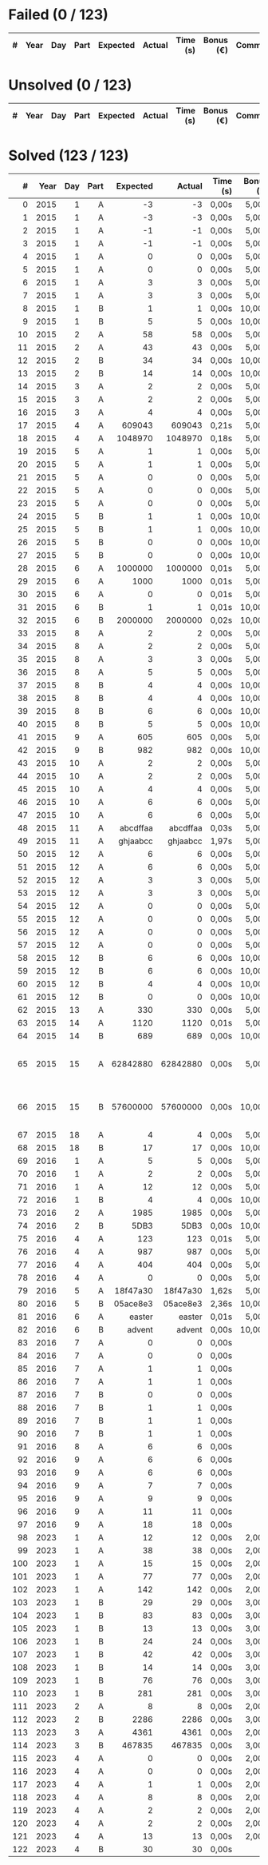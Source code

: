 # Failed (0 / 123)
|   # | Year | Day | Part | Expected | Actual | Time (s) | Bonus (€) | Comment |
| ---:| ----:| ---:| ----:| --------:| ------:| --------:| ---------:| -------:|

# Unsolved  (0 / 123)
|   # | Year | Day | Part | Expected | Actual | Time (s) | Bonus (€) | Comment |
| ---:| ----:| ---:| ----:| --------:| ------:| --------:| ---------:| -------:|

# Solved  (123 / 123)
|   # | Year | Day | Part | Expected |   Actual | Time (s) | Bonus (€) |                            Comment |
| ---:| ----:| ---:| ----:| --------:| --------:| --------:| ---------:| ----------------------------------:|
|   0 | 2015 |   1 |    A |       -3 |       -3 |    0,00s |     5,00€ |                                    |
|   1 | 2015 |   1 |    A |       -3 |       -3 |    0,00s |     5,00€ |                                    |
|   2 | 2015 |   1 |    A |       -1 |       -1 |    0,00s |     5,00€ |                                    |
|   3 | 2015 |   1 |    A |       -1 |       -1 |    0,00s |     5,00€ |                                    |
|   4 | 2015 |   1 |    A |        0 |        0 |    0,00s |     5,00€ |                                    |
|   5 | 2015 |   1 |    A |        0 |        0 |    0,00s |     5,00€ |                                    |
|   6 | 2015 |   1 |    A |        3 |        3 |    0,00s |     5,00€ |                                    |
|   7 | 2015 |   1 |    A |        3 |        3 |    0,00s |     5,00€ |                                    |
|   8 | 2015 |   1 |    B |        1 |        1 |    0,00s |    10,00€ |                                    |
|   9 | 2015 |   1 |    B |        5 |        5 |    0,00s |    10,00€ |                                    |
|  10 | 2015 |   2 |    A |       58 |       58 |    0,00s |     5,00€ |                                    |
|  11 | 2015 |   2 |    A |       43 |       43 |    0,00s |     5,00€ |                                    |
|  12 | 2015 |   2 |    B |       34 |       34 |    0,00s |    10,00€ |                                    |
|  13 | 2015 |   2 |    B |       14 |       14 |    0,00s |    10,00€ |                                    |
|  14 | 2015 |   3 |    A |        2 |        2 |    0,00s |     5,00€ |                                    |
|  15 | 2015 |   3 |    A |        2 |        2 |    0,00s |     5,00€ |                                    |
|  16 | 2015 |   3 |    A |        4 |        4 |    0,00s |     5,00€ |                                    |
|  17 | 2015 |   4 |    A |   609043 |   609043 |    0,21s |     5,00€ |                                    |
|  18 | 2015 |   4 |    A |  1048970 |  1048970 |    0,18s |     5,00€ |                                    |
|  19 | 2015 |   5 |    A |        1 |        1 |    0,00s |     5,00€ |                                    |
|  20 | 2015 |   5 |    A |        1 |        1 |    0,00s |     5,00€ |                                    |
|  21 | 2015 |   5 |    A |        0 |        0 |    0,00s |     5,00€ |                                    |
|  22 | 2015 |   5 |    A |        0 |        0 |    0,00s |     5,00€ |                                    |
|  23 | 2015 |   5 |    A |        0 |        0 |    0,00s |     5,00€ |                                    |
|  24 | 2015 |   5 |    B |        1 |        1 |    0,00s |    10,00€ |                                    |
|  25 | 2015 |   5 |    B |        1 |        1 |    0,00s |    10,00€ |                                    |
|  26 | 2015 |   5 |    B |        0 |        0 |    0,00s |    10,00€ |                                    |
|  27 | 2015 |   5 |    B |        0 |        0 |    0,00s |    10,00€ |                                    |
|  28 | 2015 |   6 |    A |  1000000 |  1000000 |    0,01s |     5,00€ |                                    |
|  29 | 2015 |   6 |    A |     1000 |     1000 |    0,01s |     5,00€ |                                    |
|  30 | 2015 |   6 |    A |        0 |        0 |    0,01s |     5,00€ |                                    |
|  31 | 2015 |   6 |    B |        1 |        1 |    0,01s |    10,00€ |                                    |
|  32 | 2015 |   6 |    B |  2000000 |  2000000 |    0,02s |    10,00€ |                                    |
|  33 | 2015 |   8 |    A |        2 |        2 |    0,00s |     5,00€ |                                    |
|  34 | 2015 |   8 |    A |        2 |        2 |    0,00s |     5,00€ |                                    |
|  35 | 2015 |   8 |    A |        3 |        3 |    0,00s |     5,00€ |                                    |
|  36 | 2015 |   8 |    A |        5 |        5 |    0,00s |     5,00€ |                                    |
|  37 | 2015 |   8 |    B |        4 |        4 |    0,00s |    10,00€ |                                    |
|  38 | 2015 |   8 |    B |        4 |        4 |    0,00s |    10,00€ |                                    |
|  39 | 2015 |   8 |    B |        6 |        6 |    0,00s |    10,00€ |                                    |
|  40 | 2015 |   8 |    B |        5 |        5 |    0,00s |    10,00€ |                                    |
|  41 | 2015 |   9 |    A |      605 |      605 |    0,00s |     5,00€ |                                    |
|  42 | 2015 |   9 |    B |      982 |      982 |    0,00s |    10,00€ |                                    |
|  43 | 2015 |  10 |    A |        2 |        2 |    0,00s |     5,00€ |                                    |
|  44 | 2015 |  10 |    A |        2 |        2 |    0,00s |     5,00€ |                                    |
|  45 | 2015 |  10 |    A |        4 |        4 |    0,00s |     5,00€ |                                    |
|  46 | 2015 |  10 |    A |        6 |        6 |    0,00s |     5,00€ |                                    |
|  47 | 2015 |  10 |    A |        6 |        6 |    0,00s |     5,00€ |                                    |
|  48 | 2015 |  11 |    A | abcdffaa | abcdffaa |    0,03s |     5,00€ |                                    |
|  49 | 2015 |  11 |    A | ghjaabcc | ghjaabcc |    1,97s |     5,00€ |                                    |
|  50 | 2015 |  12 |    A |        6 |        6 |    0,00s |     5,00€ |                                    |
|  51 | 2015 |  12 |    A |        6 |        6 |    0,00s |     5,00€ |                                    |
|  52 | 2015 |  12 |    A |        3 |        3 |    0,00s |     5,00€ |                                    |
|  53 | 2015 |  12 |    A |        3 |        3 |    0,00s |     5,00€ |                                    |
|  54 | 2015 |  12 |    A |        0 |        0 |    0,00s |     5,00€ |                                    |
|  55 | 2015 |  12 |    A |        0 |        0 |    0,00s |     5,00€ |                                    |
|  56 | 2015 |  12 |    A |        0 |        0 |    0,00s |     5,00€ |                                    |
|  57 | 2015 |  12 |    A |        0 |        0 |    0,00s |     5,00€ |                                    |
|  58 | 2015 |  12 |    B |        6 |        6 |    0,00s |    10,00€ |                                    |
|  59 | 2015 |  12 |    B |        6 |        6 |    0,00s |    10,00€ |                                    |
|  60 | 2015 |  12 |    B |        4 |        4 |    0,00s |    10,00€ |                                    |
|  61 | 2015 |  12 |    B |        0 |        0 |    0,00s |    10,00€ |                                    |
|  62 | 2015 |  13 |    A |      330 |      330 |    0,00s |     5,00€ |                                    |
|  63 | 2015 |  14 |    A |     1120 |     1120 |    0,01s |     5,00€ |                                    |
|  64 | 2015 |  14 |    B |      689 |      689 |    0,00s |    10,00€ |                                    |
|  65 | 2015 |  15 |    A | 62842880 | 62842880 |    0,00s |     5,00€ | Needs Improvement (Stars and Bars) |
|  66 | 2015 |  15 |    B | 57600000 | 57600000 |    0,00s |    10,00€ | Needs Improvement (Stars and Bars) |
|  67 | 2015 |  18 |    A |        4 |        4 |    0,00s |     5,00€ |                                    |
|  68 | 2015 |  18 |    B |       17 |       17 |    0,00s |    10,00€ |                                    |
|  69 | 2016 |   1 |    A |        5 |        5 |    0,00s |     5,00€ |                                    |
|  70 | 2016 |   1 |    A |        2 |        2 |    0,00s |     5,00€ |                                    |
|  71 | 2016 |   1 |    A |       12 |       12 |    0,00s |     5,00€ |                                    |
|  72 | 2016 |   1 |    B |        4 |        4 |    0,00s |    10,00€ |                                    |
|  73 | 2016 |   2 |    A |     1985 |     1985 |    0,00s |     5,00€ |                                    |
|  74 | 2016 |   2 |    B |     5DB3 |     5DB3 |    0,00s |    10,00€ |                                    |
|  75 | 2016 |   4 |    A |      123 |      123 |    0,01s |     5,00€ |                                    |
|  76 | 2016 |   4 |    A |      987 |      987 |    0,00s |     5,00€ |                                    |
|  77 | 2016 |   4 |    A |      404 |      404 |    0,00s |     5,00€ |                                    |
|  78 | 2016 |   4 |    A |        0 |        0 |    0,00s |     5,00€ |                                    |
|  79 | 2016 |   5 |    A | 18f47a30 | 18f47a30 |    1,62s |     5,00€ |                                    |
|  80 | 2016 |   5 |    B | 05ace8e3 | 05ace8e3 |    2,36s |    10,00€ |                                    |
|  81 | 2016 |   6 |    A |   easter |   easter |    0,01s |     5,00€ |                                    |
|  82 | 2016 |   6 |    B |   advent |   advent |    0,00s |    10,00€ |                                    |
|  83 | 2016 |   7 |    A |        0 |        0 |    0,00s |           |                                    |
|  84 | 2016 |   7 |    A |        0 |        0 |    0,00s |           |                                    |
|  85 | 2016 |   7 |    A |        1 |        1 |    0,00s |           |                                    |
|  86 | 2016 |   7 |    A |        1 |        1 |    0,00s |           |                                    |
|  87 | 2016 |   7 |    B |        0 |        0 |    0,00s |           |                                    |
|  88 | 2016 |   7 |    B |        1 |        1 |    0,00s |           |                                    |
|  89 | 2016 |   7 |    B |        1 |        1 |    0,00s |           |                                    |
|  90 | 2016 |   7 |    B |        1 |        1 |    0,00s |           |                                    |
|  91 | 2016 |   8 |    A |        6 |        6 |    0,00s |           |                                    |
|  92 | 2016 |   9 |    A |        6 |        6 |    0,00s |           |                                    |
|  93 | 2016 |   9 |    A |        6 |        6 |    0,00s |           |                                    |
|  94 | 2016 |   9 |    A |        7 |        7 |    0,00s |           |                                    |
|  95 | 2016 |   9 |    A |        9 |        9 |    0,00s |           |                                    |
|  96 | 2016 |   9 |    A |       11 |       11 |    0,00s |           |                                    |
|  97 | 2016 |   9 |    A |       18 |       18 |    0,00s |           |                                    |
|  98 | 2023 |   1 |    A |       12 |       12 |    0,00s |     2,00€ |                                    |
|  99 | 2023 |   1 |    A |       38 |       38 |    0,00s |     2,00€ |                                    |
| 100 | 2023 |   1 |    A |       15 |       15 |    0,00s |     2,00€ |                                    |
| 101 | 2023 |   1 |    A |       77 |       77 |    0,00s |     2,00€ |                                    |
| 102 | 2023 |   1 |    A |      142 |      142 |    0,00s |     2,00€ |                                    |
| 103 | 2023 |   1 |    B |       29 |       29 |    0,00s |     3,00€ |                                    |
| 104 | 2023 |   1 |    B |       83 |       83 |    0,00s |     3,00€ |                                    |
| 105 | 2023 |   1 |    B |       13 |       13 |    0,00s |     3,00€ |                                    |
| 106 | 2023 |   1 |    B |       24 |       24 |    0,00s |     3,00€ |                                    |
| 107 | 2023 |   1 |    B |       42 |       42 |    0,00s |     3,00€ |                                    |
| 108 | 2023 |   1 |    B |       14 |       14 |    0,00s |     3,00€ |                                    |
| 109 | 2023 |   1 |    B |       76 |       76 |    0,00s |     3,00€ |                                    |
| 110 | 2023 |   1 |    B |      281 |      281 |    0,00s |     3,00€ |                                    |
| 111 | 2023 |   2 |    A |        8 |        8 |    0,00s |     2,00€ |                                    |
| 112 | 2023 |   2 |    B |     2286 |     2286 |    0,00s |     3,00€ |                                    |
| 113 | 2023 |   3 |    A |     4361 |     4361 |    0,00s |     2,00€ |                                    |
| 114 | 2023 |   3 |    B |   467835 |   467835 |    0,00s |     3,00€ |                                    |
| 115 | 2023 |   4 |    A |        0 |        0 |    0,00s |     2,00€ |                                    |
| 116 | 2023 |   4 |    A |        0 |        0 |    0,00s |     2,00€ |                                    |
| 117 | 2023 |   4 |    A |        1 |        1 |    0,00s |     2,00€ |                                    |
| 118 | 2023 |   4 |    A |        8 |        8 |    0,00s |     2,00€ |                                    |
| 119 | 2023 |   4 |    A |        2 |        2 |    0,00s |     2,00€ |                                    |
| 120 | 2023 |   4 |    A |        2 |        2 |    0,00s |     2,00€ |                                    |
| 121 | 2023 |   4 |    A |       13 |       13 |    0,00s |     2,00€ |                                    |
| 122 | 2023 |   4 |    B |       30 |       30 |    0,00s |           |                                    |
